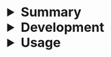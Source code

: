 <details>
<summary style="font-size: 30px; font-weight: bold;"> Summary </summary>

## Description

This is a code package used for the development of Moyosa Spaces.
It is coded with Javascript, Babylon.js and Becsy ECS. <br>
[Becsy documentation](https://lastolivegames.github.io/becsy/) <br>
[Babylon main page](https://www.babylonjs.com/) <br>
[Babylon documentation](https://doc.babylonjs.com/) <br>

## Modules

This package uses modules to divide scripts, each module has a descriptive title of it's content.
For a detailed overview of the modules check out [this figma file](https://www.figma.com/file/lY0LF6FVY5E6ImkDbVjbbl/Thesis?node-id=0%3A1&t=0DHrVB6j6mPdrQXQ-1).

## Terminology

| ECS Terms | Description |
|-----------|-------------|
| Component | A component is an object that can store data but should have no behavior. |
| System    | Systems are used to transform data stored on the components. |
| Entity    | An entity is an object that has a unique ID, very much like a JavaScript object. Its purpose is to group components together; it may have up to one component of each type. |
| Prefab    | A prefab is the default form of a specific entity. Entities with a prefab reference will take any component and value missing from the prefab. |
| World     | A world is basically a container for entities, components and systems, and you'll usually want to have exactly one in your application. |
s
See more in [becsy docs](https://lastolivegames.github.io/becsy/)

| Terms     | Description |
|-----------|-------------|
| Hotspot   | An hotspot is an object in the 3D world that is clickable and does something when clicked. |
| Waypoint  | A waypoint is a kind of hotspot. When clicking these hotspots, it moves the camera to that position. |

</details>

<details>
<summary style="font-size: 30px; font-weight: bold;"> Development </summary>

> This section is about how to add, remove or edit code in the package.

## Test project

tbd

## Dependencies

This package is using `@babylonjs/core` and `@lastolivegames/becsy`. Update the versions of these in `package.json` if necessary.
```
"dependencies": {
    "@babylonjs/core": "^5.47.0",
    "@babylonjs/gui": "^5.47.0",
    "@babylonjs/inspector": "^5.46.0",
    "@babylonjs/loaders": "^5.22.0",
    "@lastolivegames/becsy": "^0.15.4"
}
```

## Versioning

The `version.sh` script saves different versions of the code package.
Use semantic versioning and add a description to clarlify what the new version is for.
```
npm run version [option] {message}
```
In the [option] argument use "major" for a full release, "minor" for a specific function implementation and "patch" for small edits.
Follow with a meaningful commit description in the {message} argument.
```
npm run version help
```
A version summary of all past updates is visible in `version.md`.

</details>

<details>
<summary style="font-size: 30px; font-weight: bold;"> Usage </summary>

> This section is about how to use the package in a new project.

## Setup

This command will add `@moyosa/spaces` to the project dependencies. Specify the version number if necessary.
```
npm i git+https://git@192.168.0.11/Moyosa/bjs-spaces-npm#main|{version}
```

## ECS Imports

An `ecs-defs.js` file exists with all the **Components** and **Systems** in the code package.
There is no need to import any of the **Components** or **Systems**, although you can if you wish to reuse a specific one.
Import the `ecs-defs.js` in order to create your **ECS World**.
```
import { World } from '@lastolivegames/becsy'
import { WorldDefs } from '@moyosa/spaces/src'

const WorldRef = await World.create({
    defs: [WorldDefs]
})
```

## Entities

**Entities** hold **Components** and allow **Systems** to interact with them. Elements in the scene are defined by these **Entities**.
Some entities can be repeated multiple time, but with different data values. **Prefabs** define the base entity for an element, and are used not to repeat a lot of text.
Create a `config.json` file in the src folder with this structure. Add specific **Entities** in the "entities" group to create them in the **World**.
```
{
    "entities": {

    },
    "prefabs": {
        
    }
}
```

# Camera entity

> The `ComponentCamera` attributes which define the field of view are set to these values as default. You can ommit the attributes if these are the values you need. Otherwise, add the attribute with a new value to overwrite it.

```
"Camera": {
    "ComponentCamera": {"fov": 70, "defaultFov": 80, "minFov": 45, "maxFov": 80, "fovMode": 0},
    "ComponentBabylonNode": {},
    "ComponentPosition3D": {"x": 0, "y": 10, "z": 0},
    "ComponentEulerRotation": {"x": 0, "y": 0, "z": 0},
    "ComponentLookAround": {"lookVelocityX": 1, "lookVelocityY": 1},
    "ComponentCameraZoom": {},
    "ComponentZoomVelocity": {"value": 1}
},
```

# Waypoiny entity

> Add `"ComponentCurrentWaypoint": {}` to only one **Waypoint Entity**. This will define the starting position.

```
"Waypoint": {
    "prefab": "waypoint",
    "ComponentCurrentWaypoint": {},
    "ComponentName": {"value": "scene0"},
    "ComponentWaypoint": {"cameraPositionX": 0, "cameraPositionY": 0, "cameraPositionZ": 0},
    "ComponentPosition3D": {"x": 0, "y": 0, "z": 0}
},
```

# Cubemap entity

> The **System** which creates the cubemaps will look into `/assets/cubemaps/` for cubemap assets. The specific cubemap entity defines the component and asset name with the name attribute. For instance scene0.

```
"Cubemap": {
    "ComponentEnvironmentCubemap": {"name": "scene0", "projectionPositionX": 0, "projectionPositionY": 0, "projectionPositionZ": 0}
},
```

# Waypoint prefab

> Add only one instance of the **Waypoint** to the **Prefab** group. The values set here will be the default ones for any waypoint **Entity** with `"prefab": "waypoint"`.

```
"waypoint": {
    "ComponentName": {"value": "waypoint prefab"},
    "ComponentWaypoint": {"cameraPositionX": 0, "cameraPositionY": 1.65, "cameraPositionZ": 0},
    "ComponentPosition3D": {"x": 13.28592041, "y": 0, "z": -0.00092},
    "ComponentEulerRotation": {"x": 1.570796326794897, "y": 0, "z": 0},
    "ComponentHotspot": {},
    "ComponentRingHotspot": {"type": 0, "addHoloGlow": true, "color": [0, 1, 1]}
}
```

## World

In your **World** creation file or `index.js` add the following template in order to create **Entities** from `config.json` and read **Components** as **Systems** from `ecs-defs.js` *(edit import paths if necessary)*
```
import { World } from '@lastolivegames/becsy'
import { WorldDefs } from '@moyosa/spaces/src/ecs-defs'
import entityDefinitions from './config.json'
import { iterateOverConfig } from '@moyosa/spaces'

const worldRef = await World.create({
   defs: [WorldDefs]
})

worldRef.build(sys => {
   iterateOverConfig(sys, entityDefinitions.entities)
})

const run = () => {
   worldRef.execute();
   requestAnimationFrame(run);
}
run();
```
</details>